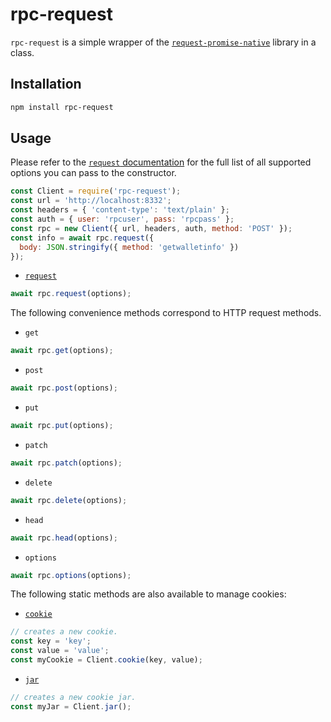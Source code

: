 # rpc-request

`rpc-request` is a simple wrapper of the [`request-promise-native`](https://github.com/request/request-promise-native) library in a class.

## Installation

```bash
npm install rpc-request
```

## Usage

Please refer to the [`request` documentation](https://github.com/request/request#requestdefaultsoptions) for the full list of all supported options you can pass to the constructor.

```javascript
const Client = require('rpc-request');
const url = 'http://localhost:8332';
const headers = { 'content-type': 'text/plain' };
const auth = { user: 'rpcuser', pass: 'rpcpass' };
const rpc = new Client({ url, headers, auth, method: 'POST' });
const info = await rpc.request({
  body: JSON.stringify({ method: 'getwalletinfo' })
});
```

- [`request`](https://github.com/request/request#requestoptions-callback)

```javascript
await rpc.request(options);
```

The following convenience methods correspond to HTTP request methods.

- `get`

```javascript
await rpc.get(options);
```

- `post`

```javascript
await rpc.post(options);
```

- `put`

```javascript
await rpc.put(options);
```

- `patch`

```javascript
await rpc.patch(options);
```

- `delete`

```javascript
await rpc.delete(options);
```

- `head`

```javascript
await rpc.head(options);
```

- `options`

```javascript
await rpc.options(options);
```

The following static methods are also available to manage cookies:

- [`cookie`](https://github.com/request/request/#requestcookie)

```javascript
// creates a new cookie.
const key = 'key';
const value = 'value';
const myCookie = Client.cookie(key, value);
```

- [`jar`](https://github.com/request/request/#requestjar)

```javascript
// creates a new cookie jar.
const myJar = Client.jar();
```
